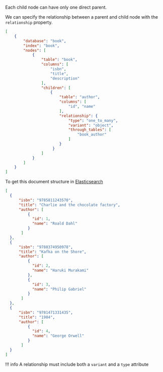 Each child node can have only one direct parent.

We can specify the relationship between a parent and child node with the `relationship` property.

```JSON
[
    {
        "database": "book",
        "index": "book",
        "nodes": [
            {
                "table": "book",
                "columns": [
                    "isbn",
                    "title",
                    "description"
                ],
                "children": [
                    {
                        "table": "author",
                        "columns": [
                            "id", "name"
                        ],
                        "relationship": {
                            "type": "one_to_many",
                            "variant": "object",
                            "through_tables": [
                                "book_author"
                            ]
                        }
                     }
                ]
            }
        ]
    }
]
```

To get this document structure in [Elasticsearch](https://www.elastic.co/products/elastic-stack)

```JSON
[
  {
      "isbn": "9785811243570",
      "title": "Charlie and the chocolate factory",
      "author": [
          {
            "id": 1,
            "name": "Roald Dahl"
          }
       ]
  },
  {
      "isbn": "9788374950978",
      "title": "Kafka on the Shore",
      "author": [
          {
            "id": 2,
            "name": "Haruki Murakami"
          },
          {
            "id": 3,
            "name": "Philip Gabriel"
          }
       ]
  },
  {
      "isbn": "9781471331435",
      "title": "1984",
      "author": [
          {
            "id": 4,
            "name": "George Orwell"
          }
       ]
  }
]
```

!!! info
    A relationship must include both a `variant` and a `type` attribute

